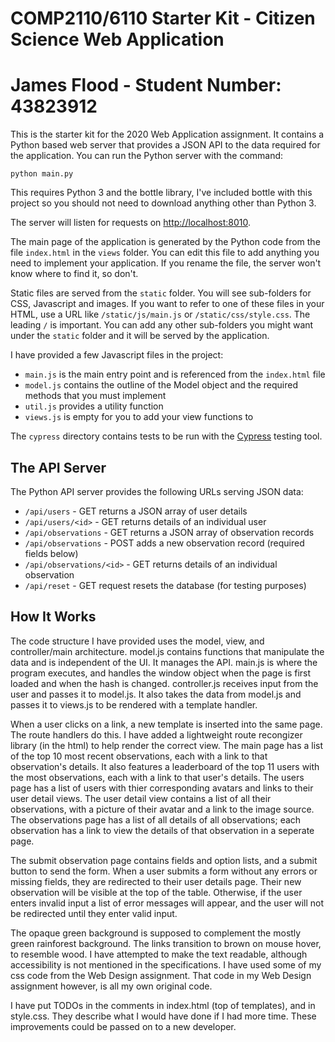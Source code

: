 # COMP2110/6110 Starter Kit - Citizen Science Web Application
# James Flood - Student Number: 43823912

This is the starter kit for the 2020 Web Application assignment. It contains a 
Python based web server that provides a JSON API to the data required for
the application.  You can run the Python server with the command:

```
python main.py
``` 
This requires Python 3 and the bottle library, I've included bottle with this project
so you should not need to download anything other than Python 3. 

The server will listen for requests on [http://localhost:8010](http://localhost:8010/). 

The main page of the application is generated by the Python code from the file `index.html` 
in the `views` folder.  You can edit this file to add anything you need to implement
your application.  If you rename the file, the server won't know where to find it, so don't.

Static files are served from the `static` folder.  You will see sub-folders for CSS, Javascript
and images.   If you want to refer to one of these files in your HTML, use a URL 
like `/static/js/main.js` or `/static/css/style.css`.  The leading `/` is important.  You can
add any other sub-folders you might want under the `static` folder and it will be served
by the application.

I have provided a few Javascript files in the project:
* `main.js` is the main entry point and is referenced from the `index.html` file
* `model.js` contains the outline of the Model object and the required methods that you must implement
* `util.js` provides a utility function
* `views.js` is empty for you to add your view functions to

The `cypress` directory contains tests to be run with the [Cypress](https://cypress.io) testing tool.


## The API Server

The Python API server provides the following URLs serving JSON data:

* `/api/users` - GET returns a JSON array of user details
* `/api/users/<id>` - GET returns details of an individual user
* `/api/observations` - GET returns a JSON array of observation records
* `/api/observations` - POST adds a new observation record (required fields below)
* `/api/observations/<id>` - GET returns details of an individual observation
* `/api/reset` - GET request resets the database (for testing purposes)

## How It Works

The code structure I have provided uses the model, view, and controller/main architecture.
model.js contains functions that manipulate the data and is independent of the UI. It manages the API.
main.js is where the program executes, and handles the window object when the page is first
loaded and when the hash is changed. controller.js receives input from the user and passes 
it to model.js. It also takes the data from model.js and passes it to views.js to be rendered 
with a template handler.  

When a user clicks on a link, a new template is inserted into the same page. The route handlers
do this. I have added a lightweight route recongizer library (in the html) to help render the correct view.
The main page has a list of the top 10 most recent observations, each with a link to that observation's details.
It also features a leaderboard of the top 11 users with the most observations, each with a link to that user's
details. The users page has a list of users with thier corresponding avatars and links to their user detail views.
The user detail view contains a list of all their observations, with a picture of their avatar and a link
to the image source. The observations page has a list of all details of all observations; 
each observation has a link to view the details of that observation in a seperate page.

The submit observation page contains fields and option lists, and a submit button to send the form.
When a user submits a form without any errors or missing fields, they are redirected to their user details
page. Their new observation will be visible at the top of the table. Otherwise, if the user enters invalid input 
a list of error messages will appear, and the user will not be redirected until they enter valid input. 

The opaque green background is supposed to complement the mostly green rainforest background.
The links transition to brown on mouse hover, to resemble wood. I have attempted to make the text readable,
although accessibility is not mentioned in the specifications. I have used some of my css code from the Web Design assignment. 
That code in my Web Design assignment however, is all my own original code. 

I have put TODOs in the comments in index.html (top of templates), and in style.css. They describe what 
I would have done if I had more time. These improvements could be passed on to a new developer. 

##  